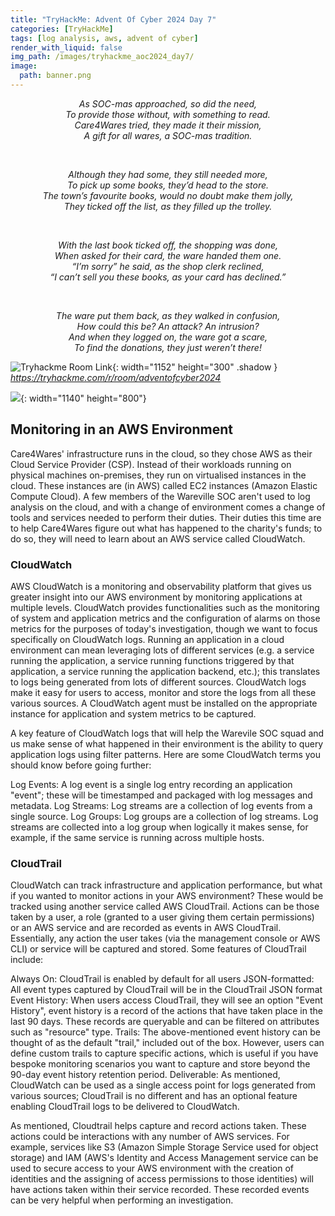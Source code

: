 ```yaml
---
title: "TryHackMe: Advent Of Cyber 2024 Day 7"
categories: [TryHackMe]
tags: [log analysis, aws, advent of cyber]
render_with_liquid: false
img_path: /images/tryhackme_aoc2024_day7/
image:
  path: banner.png
---
```


<p align="center"><i>As SOC-mas approached, so did the need,</i><br>
<i>To provide those without, with something to read.</i><br>
<i>Care4Wares tried, they made it their mission,</i><br>
<i>A gift for all wares, a SOC-mas tradition.</i></p><br>

<p align="center"><i>Although they had some, they still needed more,</i><br>
<i>To pick up some books, they’d head to the store.</i><br>
<i>The town’s favourite books, would no doubt make them jolly,</i><br>
<i>They ticked off the list, as they filled up the trolley.</i></p><br>

<p align="center"><i>With the last book ticked off, the shopping was done,</i><br>
<i>When asked for their card, the ware handed them one.</i><br>
<i>“I’m sorry” he said, as the shop clerk reclined,</i><br>
<i>“I can’t sell you these books, as your card has declined.”</i></p><br>

<p align="center"><i>The ware put them back, as they walked in confusion,</i><br>
<i>How could this be? An attack? An intrusion?</i><br>
<i>And when they logged on, the ware got a scare,</i><br>
<i>To find the donations, they just weren’t there!</i></p>

![Tryhackme Room Link](bell.png){: width="1152" height="300" .shadow }
_<https://tryhackme.com/r/room/adventofcyber2024>_

![](book.png){: width="1140" height="800"}

## Monitoring in an AWS Environment

Care4Wares' infrastructure runs in the cloud, so they chose AWS as their Cloud Service Provider (CSP). Instead of their workloads running on physical machines on-premises, they run on virtualised instances in the cloud. These instances are (in AWS) called EC2 instances (Amazon Elastic Compute Cloud). A few members of the Wareville SOC aren't used to log analysis on the cloud, and with a change of environment comes a change of tools and services needed to perform their duties. Their duties this time are to help Care4Wares figure out what has happened to the charity's funds; to do so, they will need to learn about an AWS service called CloudWatch.

### CloudWatch

AWS CloudWatch is a monitoring and observability platform that gives us greater insight into our AWS environment by monitoring applications at multiple levels. CloudWatch provides functionalities such as the monitoring of system and application metrics and the configuration of alarms on those metrics for the purposes of today's investigation, though we want to focus specifically on CloudWatch logs. Running an application in a cloud environment can mean leveraging lots of different services (e.g. a service running the application, a service running functions triggered by that application, a service running the application backend, etc.); this translates to logs being generated from lots of different sources. CloudWatch logs make it easy for users to access, monitor and store the logs from all these various sources. A CloudWatch agent must be installed on the appropriate instance for application and system metrics to be captured.

A key feature of CloudWatch logs that will help the Warevile SOC squad and us make sense of what happened in their environment is the ability to query application logs using filter patterns. Here are some CloudWatch terms you should know before going further:

Log Events: A log event is a single log entry recording an application "event"; these will be timestamped and packaged with log messages and metadata.
Log Streams: Log streams are a collection of log events from a single source.
Log Groups: Log groups are a collection of log streams. Log streams are collected into a log group when logically it makes sense, for example, if the same service is running across multiple hosts.

### CloudTrail

CloudWatch can track infrastructure and application performance, but what if you wanted to monitor actions in your AWS environment? These would be tracked using another service called AWS CloudTrail. Actions can be those taken by a user, a role (granted to a user giving them certain permissions) or an AWS service and are recorded as events in AWS CloudTrail. Essentially, any action the user takes (via the management console or AWS CLI) or service will be captured and stored. Some features of CloudTrail include:

Always On: CloudTrail is enabled by default for all users
JSON-formatted: All event types captured by CloudTrail will be in the CloudTrail JSON format
Event History: When users access CloudTrail, they will see an option "Event History", event history is a record of the actions that have taken place in the last 90 days. These records are queryable and can be filtered on attributes such as "resource" type.
Trails: The above-mentioned event history can be thought of as the default "trail," included out of the box. However, users can define custom trails to capture specific actions, which is useful if you have bespoke monitoring scenarios you want to capture and store beyond the 90-day event history retention period.
Deliverable:  As mentioned, CloudWatch can be used as a single access point for logs generated from various sources; CloudTrail is no different and has an optional feature enabling CloudTrail logs to be delivered to CloudWatch.

As mentioned, Cloudtrail helps capture and record actions taken. These actions could be interactions with any number of AWS services. For example, services like S3 (Amazon Simple Storage Service used for object storage) and IAM (AWS's Identity and Access Management service can be used to secure access to your AWS environment with the creation of identities and the assigning of access permissions to those identities) will have actions taken within their service recorded. These recorded events can be very helpful when performing an investigation.

